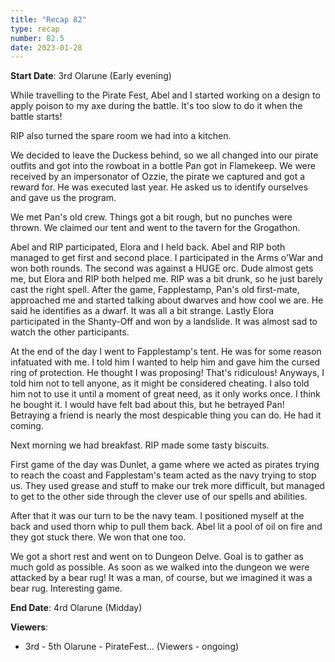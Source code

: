 ```yaml
---
title: "Recap 82"
type: recap
number: 82.5
date: 2023-01-28
---
```


**Start Date**: 3rd Olarune (Early evening)

While travelling to the Pirate Fest, Abel and I started working on a design to apply poison to my axe during the battle. It's too slow to do it when the battle starts!


RIP also turned the spare room we had into a kitchen.


We decided to leave the Duckess behind, so we all changed into our pirate outfits and got into the rowboat in a bottle Pan got in Flamekeep. We were received by an impersonator of Ozzie, the pirate we captured and got a reward for. He was executed last year. He asked us to identify ourselves and gave us the program.


We met Pan's old crew. Things got a bit rough, but no punches were thrown. We claimed our tent and went to the tavern for the Grogathon.


Abel and RIP participated, Elora and I held back. Abel and RIP both managed to get first and second place.
I participated in the Arms o'War and won both rounds. The second was against a HUGE orc. Dude almost gets me, but Elora and RIP both helped me. RIP was a bit drunk, so he just barely cast the right spell.
After the game, Fapplestamp, Pan's old first-mate, approached me and started talking about dwarves and how cool we are. He said he identifies as a dwarf. It was all a bit strange.
Lastly Elora participated in the Shanty-Off and won by a landslide. It was almost sad to watch the other participants.


At the end of the day I went to Fapplestamp's tent. He was for some reason infatuated with me. I told him I wanted to help him and gave him the cursed ring of protection. He thought I was proposing! That's ridiculous! Anyways, I told him not to tell anyone, as it might be considered cheating. I also told him not to use it until a moment of great need, as it only works once. I think he bought it. I would have felt bad about this, but he betrayed Pan! Betraying a friend is nearly the most despicable thing you can do. He had it coming.


Next morning we had breakfast. RIP made some tasty biscuits.


First game of the day was Dunlet, a game where we acted as pirates trying to reach the coast and Fapplestam's team acted as the navy trying to stop us.
They used grease and stuff to make our trek more difficult, but managed to get to the other side through the clever use of our spells and abilities.


After that it was our turn to be the navy team. I positioned myself at the back and used thorn whip to pull them back. Abel lit a pool of oil on fire and they got stuck there. We won that one too.


We got a short rest and went on to Dungeon Delve. Goal is to gather as much gold as possible.
As soon as we walked into the dungeon we were attacked by a bear rug! It was a man, of course, but we imagined it was a bear rug. Interesting game.


**End Date**: 4rd Olarune (Midday)

**Viewers**:
- 3rd - 5th Olarune - PirateFest… (Viewers - ongoing)
